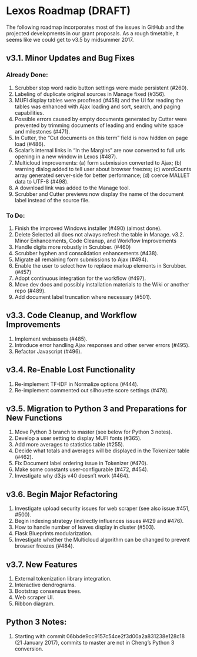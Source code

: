 # Lexos Roadmap (DRAFT)

The following roadmap incorporates most of the issues in GitHub and the projected developments in our grant proposals. As a rough timetable, it seems like we could get to v3.5 by midsummer 2017.

## v3.1. Minor Updates and Bug Fixes

### Already Done:
1.	Scrubber stop word radio button settings were made persistent (#260).
2.	Labeling of duplicate original sources in Manage fixed (#356).
3.	MUFI display tables were proofread (#458) and the UI for reading the tables was enhanced with Ajax loading and sort, search, and paging capabilities.
4.	Possible errors caused by empty documents generated by Cutter were prevented by trimming documents of leading and ending white space and milestones (#471).
5.	In Cutter, the “Cut documents on this term” field is now hidden on page load (#486).
6.	Scalar’s internal links in “In the Margins” are now converted to full urls opening in a new window in Lexos (#487).
7.	Multicloud improvements: (a) form submission converted to Ajax; (b) warning dialog added to tell user about browser freezes; (c) wordCounts array generated server-side for better performance; (d) coerce MALLET data to UTF-8 (#498).
8.	A download link was added to the Manage tool.
9.	Scrubber and Cutter previews now display the name of the document label instead of the source file.

### To Do:
1.	Finish the improved Windows installer (#490) (almost done).
2.	Delete Selected all does not always refresh the table in Manage.
v3.2. Minor Enhancements, Code Cleanup, and Workflow Improvements
1.	Handle digits more robustly in Scrubber. (#460)
2.	Scrubber hyphen and consolidation enhancements (#438).
3.	Migrate all remaining form submissions to Ajax (#494).
4.	Enable the user to select how to replace markup elements in Scrubber. (#457)
5.	Adopt continuous integration for the workflow (#497).
6.	Move dev docs and possibly installation materials to the Wiki or another repo (#489).
7.	Add document label truncation where necessary (#501).

## v3.3. Code Cleanup, and Workflow Improvements
1.	Implement webassets (#485).
2.	Introduce error handling Ajax responses and other server errors (#495).
3.	Refactor Javascript (#496).

## v3.4. Re-Enable Lost Functionality
1.	Re-implement TF-IDF in Normalize options (#444).
2.	Re-implement commented out silhouette score settings (#478).

## v3.5. Migration to Python 3 and Preparations for New Functions
1.	Move Python 3 branch to master (see below for Python 3 notes).
2.	Develop a user setting to display MUFI fonts (#365).
3.	Add more averages to statistics table (#255).
4.	Decide what totals and averages will be displayed in the Tokenizer table (#462).
5.	Fix Document label ordering issue in Tokenizer (#470).
6.	Make some constants user-configurable (#472, #454).
7.	Investigate why d3.js v40 doesn’t work (#464).

## v3.6. Begin Major Refactoring
1.	Investigate upload security issues for web scraper (see also issue #451, #500).
2.	Begin indexing strategy (indirectly influences issues #429 and #476).
3.	How to handle number of leaves display in cluster (#503).
4.	Flask Blueprints modularization.
5.	Investigate whether the Multicloud algorithm can be changed to prevent browser freezes (#484).

## v3.7. New Features
1.	External tokenization library integration.
2.	Interactive dendrograms.
3.	Bootstrap consensus trees.
4.	Web scraper UI.
5.	Ribbon diagram.

## Python 3 Notes:
1. Starting with commit 06bbde9cc9157c54ce2f3d00a2a831238e128c18 (21 January 2017), commits to master are not in Cheng’s Python 3 conversion.
